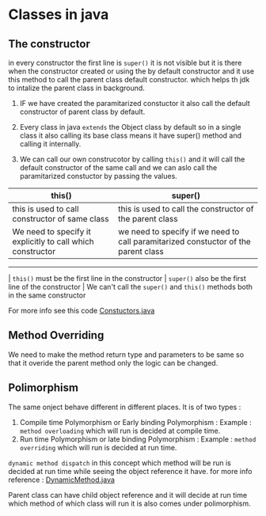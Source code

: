 # Classes in java

## The constructor

in every constructor the first line is `super()` it is not visible but it is there when the constructor created or using the by default constructor and it use this method to call the parent class default constructor. which helps th jdk to intalize the parent class in background.

1. IF we have created the paramitarized constuctor it also call the default constructor of parent class by default.

2. Every class in java `extends` the Object class by default so in a single class it also calling its base class means it have super() method and calling it internally.
3. We can call our own construcotor by calling `this()` and it will call the default constructor of the same call and we can aslo call the paramitarized constuctor by passing the values.

| this() | super() |
|--------|----------|
|this is used to call constructor of same class | this is used to call the constructor of the parent class|
| We need to specify it explicitly to call which constructor | we need to specify if we need to call paramitarized constuctor of the parent class | 
--------------------
| `this()` must be the first line in the constructor | `super()` also be the first line of the constructor | 
We can't call the `super()` and `this()` methods both in the same constructor

For more info see this code [Constuctors.java](Constructors.java)

## Method Overriding

We need to make the method return type and parameters to be same so that it overide the parent method only the logic can be changed.

## Polimorphism

The same onject behave different in different places. It is of two types :
1. Compile time Polymorphism or Early binding Polymorphism : 
Example : `method overloading` which will run is decided at compile time.
2. Run time Polymorphism or late binding Polymorphism :
Example : `method overriding` which will run is decided at run time.

`dynamic method dispatch` in this concept which method will be run is decided at run time while seeing the object reference it have. for more info reference : [DynamicMethod.java](./DynamicMethod.java)

Parent class can have child object reference and it will decide at run time which method of which class will run it is also comes under polimorphism.